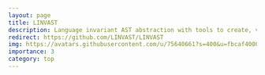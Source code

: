 ```yaml
---
layout: page
title: LINVAST
description: Language invariant AST abstraction with tools to create, visualize or use language-invariant ASTs
redirect: https://github.com/LINVAST/LINVAST
img: https://avatars.githubusercontent.com/u/75640661?s=400&u=fbcaf4000f9fcde878c9873270bc9254c6a2f5c1&v=4
importance: 3
category: top
---
```


